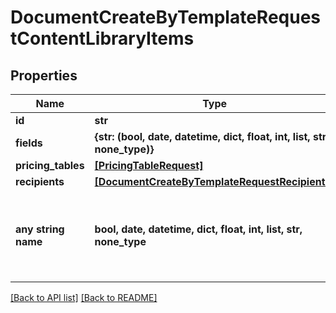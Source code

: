 # DocumentCreateByTemplateRequestContentLibraryItems


## Properties
Name | Type | Description | Notes
------------ | ------------- | ------------- | -------------
**id** | **str** |  | 
**fields** | **{str: (bool, date, datetime, dict, float, int, list, str, none_type)}** |  | [optional] 
**pricing_tables** | [**[PricingTableRequest]**](PricingTableRequest.md) |  | [optional] 
**recipients** | [**[DocumentCreateByTemplateRequestRecipients]**](DocumentCreateByTemplateRequestRecipients.md) |  | [optional] 
**any string name** | **bool, date, datetime, dict, float, int, list, str, none_type** | any string name can be used but the value must be the correct type | [optional]

[[Back to API list]](../README.md#documentation-for-api-endpoints) [[Back to README]](../README.md)


